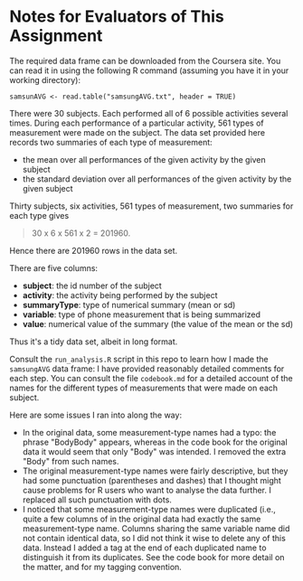 # Notes for Evaluators of This Assignment

The required data frame can be downloaded from the Coursera site.  You can read it in using the following R command (assuming you have it in your working directory):

```
samsunAVG <- read.table("samsungAVG.txt", header = TRUE)
```

There were 30 subjects.  Each performed all of 6 possible activities several times.  During each performance of a particular activity, 561 types of measurement were made on the subject.  The data set provided here records two summaries of each type of measurement:

* the mean over all performances of the given activity by the given subject
* the standard deviation over all performances of the given activity by the given subject 

Thirty subjects, six activities, 561 types of measurement, two summaries for each type gives

> 30 x 6 x 561 x 2 = 201960.

Hence there are 201960 rows in the data set.

There are five columns:

* **subject**:  the id number of the subject
* **activity**:  the activity being performed by the subject
* **summaryType**: type of numerical summary (mean or sd)
* **variable**:  type of phone measurement that is being summarized
* **value**:  numerical value of the summary (the value of the mean or the sd)

Thus it's a tidy data set, albeit in long format.

Consult the `run_analysis.R` script in this repo to learn how I made the `samsungAVG` data frame:  I have provided reasonably detailed comments for each step.  You can consult the file `codebook.md` for a detailed account of the names for the different types of measurements that were made on each subject.

Here are some issues I ran into along the way:

* In the original data, some measurement-type names had a typo:  the phrase "BodyBody" appears, whereas in the code book for the original data it would seem that only "Body" was intended.  I removed the extra "Body" from such names.
* The original measurement-type names were fairly descriptive, but they had some punctuation (parentheses and dashes) that I thought might cause problems for R users who want to analyse the data further.  I replaced all such punctuation with dots.
* I noticed that some measurement-type names were duplicated (i.e., quite a few columns of in the original data had exactly the same measurement-type name.  Columns sharing the same variable name did not contain identical data, so I did not think it wise to delete any of this data.  Instead I added a tag at the end of each duplicated name to distinguish it from its duplicates.  See the code book for more detail on the matter, and for my tagging convention.
